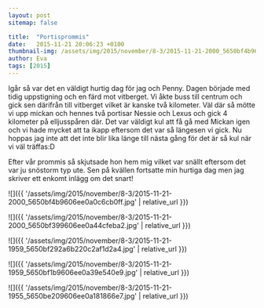 ```yaml
---
layout: post
sitemap: false

title:  "Portisprommis"
date:   2015-11-21 20:06:23 +0100
thumbnail-img: /assets/img/2015/november/8-3/2015-11-21-2000_5650bf4b9606ee0a0c6cb0ff.jpg
author: Eva
tags: [2015]
---
```


Igår så var det en väldigt hurtig dag för jag och Penny. Dagen började med tidig uppstigning och en färd mot vitberget. Vi åkte buss till centrum och gick sen därifrån till vitberget vilket är kanske två kilometer. Väl där så mötte vi upp mickan och hennes två portisar Nessie och Lexus och gick 4 kilometer på elljusspåren där. Det var väldigt kul att få gå med Mickan igen och vi hade mycket att ta ikapp eftersom det var så längesen vi gick. Nu hoppas jag inte att det inte blir lika länge till nästa gång för det är så kul när vi väl träffas:D 

Efter vår prommis så skjutsade hon hem mig vilket var snällt eftersom det var ju snöstorm typ ute. Sen på kvällen fortsatte min hurtiga dag men jag skriver ett enkomt inlägg om det snart!

![]({{ '/assets/img/2015/november/8-3/2015-11-21-2000_5650bf4b9606ee0a0c6cb0ff.jpg'  | relative_url }})

![]({{ '/assets/img/2015/november/8-3/2015-11-21-2000_5650bf399606ee0a44cfeba2.jpg'  | relative_url }})

![]({{ '/assets/img/2015/november/8-3/2015-11-21-1959_5650bf292a6b220c2af1d2a4.jpg'  | relative_url }})

![]({{ '/assets/img/2015/november/8-3/2015-11-21-1959_5650bf1b9606ee0a39e540e9.jpg'  | relative_url }})

![]({{ '/assets/img/2015/november/8-3/2015-11-21-1955_5650be209606ee0a181866e7.jpg'  | relative_url }})

